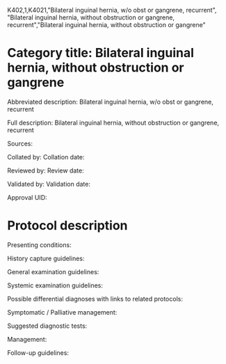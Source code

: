 K402,1,K4021,"Bilateral inguinal hernia, w/o obst or gangrene, recurrent", "Bilateral inguinal hernia, without obstruction or gangrene, recurrent","Bilateral inguinal hernia, without obstruction or gangrene"
# Category title: Bilateral inguinal hernia, without obstruction or gangrene

Abbreviated description: Bilateral inguinal hernia, w/o obst or gangrene, recurrent

Full description: Bilateral inguinal hernia, without obstruction or gangrene, recurrent

Sources:

Collated by:
Collation date:

Reviewed by:
Review date:

Validated by:
Validation date:

Approval UID:

# Protocol description

Presenting conditions:

History capture guidelines:

General examination guidelines:

Systemic examination guidelines:

Possible differential diagnoses with links to related protocols:

Symptomatic / Palliative management:

Suggested diagnostic tests:

Management:

Follow-up guidelines:
